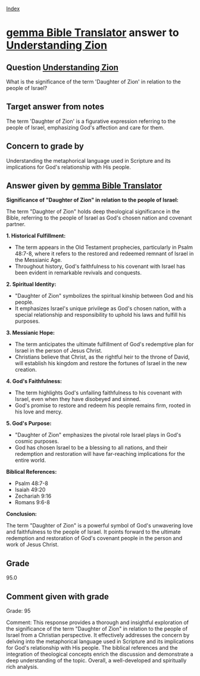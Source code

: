 
[Index](../../index.md)
# [gemma Bible Translator](../../answering_models/gemma_Bible_Translator.md) answer to [Understanding Zion](../../questions/Understanding_Zion.md)

## Question [Understanding Zion](../../questions/Understanding_Zion.md)
What is the significance of the term 'Daughter of Zion' in relation to the people of Israel?

## Target answer from notes
The term 'Daughter of Zion' is a figurative expression referring to the people of Israel, emphasizing God's affection and care for them.

## Concern to grade by
Understanding the metaphorical language used in Scripture and its implications for God's relationship with His people.

## Answer given by [gemma Bible Translator](../../answering_models/gemma_Bible_Translator.md)
**Significance of "Daughter of Zion" in relation to the people of Israel:**

The term "Daughter of Zion" holds deep theological significance in the Bible, referring to the people of Israel as God's chosen nation and covenant partner.

**1. Historical Fulfillment:**

* The term appears in the Old Testament prophecies, particularly in Psalm 48:7-8, where it refers to the restored and redeemed remnant of Israel in the Messianic Age.
* Throughout history, God's faithfulness to his covenant with Israel has been evident in remarkable revivals and conquests.

**2. Spiritual Identity:**

* "Daughter of Zion" symbolizes the spiritual kinship between God and his people.
* It emphasizes Israel's unique privilege as God's chosen nation, with a special relationship and responsibility to uphold his laws and fulfill his purposes.

**3. Messianic Hope:**

* The term anticipates the ultimate fulfillment of God's redemptive plan for Israel in the person of Jesus Christ.
* Christians believe that Christ, as the rightful heir to the throne of David, will establish his kingdom and restore the fortunes of Israel in the new creation.

**4. God's Faithfulness:**

* The term highlights God's unfailing faithfulness to his covenant with Israel, even when they have disobeyed and sinned.
* God's promise to restore and redeem his people remains firm, rooted in his love and mercy.

**5. God's Purpose:**

* "Daughter of Zion" emphasizes the pivotal role Israel plays in God's cosmic purposes.
* God has chosen Israel to be a blessing to all nations, and their redemption and restoration will have far-reaching implications for the entire world.

**Biblical References:**

* Psalm 48:7-8
* Isaiah 49:20
* Zechariah 9:16
* Romans 9:6-8

**Conclusion:**

The term "Daughter of Zion" is a powerful symbol of God's unwavering love and faithfulness to the people of Israel. It points forward to the ultimate redemption and restoration of God's covenant people in the person and work of Jesus Christ.

## Grade
95.0

## Comment given with grade
Grade: 95

Comment: This response provides a thorough and insightful exploration of the significance of the term "Daughter of Zion" in relation to the people of Israel from a Christian perspective. It effectively addresses the concern by delving into the metaphorical language used in Scripture and its implications for God's relationship with His people. The biblical references and the integration of theological concepts enrich the discussion and demonstrate a deep understanding of the topic. Overall, a well-developed and spiritually rich analysis.
